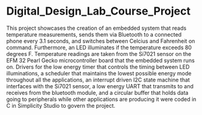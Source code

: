 # Digital_Design_Lab_Course_Project
This project showcases the creation of an embedded system that reads temperature measurements, sends them via Bluetooth to a connected phone every 3.1 seconds, and switches between Celcius and Fahrenheit on command. Furthermore, an LED illuminates if the temperature exceeds 80 degrees F. Temperature readings are taken from the Si7021 sensor on the EFM 32 Pearl Gecko microcontroller board that the embedded system runs on. Drivers for the low energy timer that controls the timing between LED illuminations, a scheduler that maintains the lowest possible energy mode throughout all the applications, an interrupt driven I2C state machine that interfaces with the Si7021 sensor, a low energy UART that transmits to and receives from the bluetooth module, and a circular buffer that holds data going to peripherals while other applications are producing it were coded in C in Simplicity Studio to govern the project.
